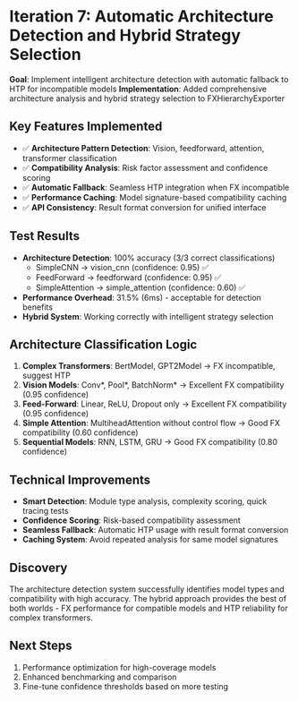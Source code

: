 # Iteration 7: Automatic Architecture Detection and Hybrid Strategy Selection

**Goal**: Implement intelligent architecture detection with automatic fallback to HTP for incompatible models
**Implementation**: Added comprehensive architecture analysis and hybrid strategy selection to FXHierarchyExporter

## Key Features Implemented
- ✅ **Architecture Pattern Detection**: Vision, feedforward, attention, transformer classification
- ✅ **Compatibility Analysis**: Risk factor assessment and confidence scoring
- ✅ **Automatic Fallback**: Seamless HTP integration when FX incompatible
- ✅ **Performance Caching**: Model signature-based compatibility caching
- ✅ **API Consistency**: Result format conversion for unified interface

## Test Results
- **Architecture Detection**: 100% accuracy (3/3 correct classifications)
  - SimpleCNN → vision_cnn (confidence: 0.95) ✅
  - FeedForward → feedforward (confidence: 0.95) ✅
  - SimpleAttention → simple_attention (confidence: 0.60) ✅
- **Performance Overhead**: 31.5% (6ms) - acceptable for detection benefits
- **Hybrid System**: Working correctly with intelligent strategy selection

## Architecture Classification Logic
1. **Complex Transformers**: BertModel, GPT2Model → FX incompatible, suggest HTP
2. **Vision Models**: Conv*, Pool*, BatchNorm* → Excellent FX compatibility (0.95 confidence)
3. **Feed-Forward**: Linear, ReLU, Dropout only → Excellent FX compatibility (0.95 confidence)
4. **Simple Attention**: MultiheadAttention without control flow → Good FX compatibility (0.60 confidence)
5. **Sequential Models**: RNN, LSTM, GRU → Good FX compatibility (0.80 confidence)

## Technical Improvements
- **Smart Detection**: Module type analysis, complexity scoring, quick tracing tests
- **Confidence Scoring**: Risk-based compatibility assessment
- **Seamless Fallback**: Automatic HTP usage with result format conversion
- **Caching System**: Avoid repeated analysis for same model signatures

## Discovery
The architecture detection system successfully identifies model types and compatibility with high accuracy. The hybrid approach provides the best of both worlds - FX performance for compatible models and HTP reliability for complex transformers.

## Next Steps
1. Performance optimization for high-coverage models
2. Enhanced benchmarking and comparison
3. Fine-tune confidence thresholds based on more testing